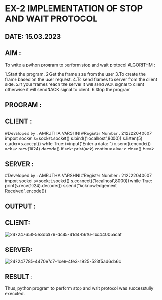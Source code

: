# EX-2 IMPLEMENTATION OF STOP AND WAIT PROTOCOL

## DATE: 15.03.2023

## AIM :
To write a python program to perform stop and wait protocol
ALGORITHM :

1.Start the program. 
2.Get the frame size from the user
3.To create the frame based on the user request. 
4.To send frames to server from the client side.
5.If your frames reach the server it will send ACK signal to client otherwise it will sendNACK signal to client. 
6.Stop the program
## PROGRAM :
## CLIENT :

#Developed by : AMRUTHA VARSHNI
#Register Number : 212222040007
import socket
s=socket.socket()
s.bind(('localhost',8000))
s.listen(5)
c,addr=s.accept()
while True:
 i=input("Enter a data: ")
 c.send(i.encode())
 ack=c.recv(1024).decode()
 if ack:
 print(ack)
 continue
 else:
 c.close()
 break

## SERVER :

#Developed by : AMRUTHA VARSHNI
#Register Number : 212222040007
import socket
s=socket.socket()
s.connect(('localhost',8000))
while True:
 print(s.recv(1024).decode())
 s.send("Acknowledgement Received".encode())


## OUTPUT :
## CLIENT:
![242247658-5e3db979-dc45-41d4-b6f6-1bc44005acaf](https://github.com/Amruthavarshnibs/EX-2/assets/119103704/f1834824-b896-4f5b-8a43-6560a89d6674)
## SERVER:
![242247785-4470e7c7-1ce6-4fe3-a925-523f5ad6db6c](https://github.com/Amruthavarshnibs/EX-2/assets/119103704/bee5064b-51f3-45db-8a02-8e1235c50029)



## RESULT :

Thus, python program to perform stop and wait protocol was successfully executed.


